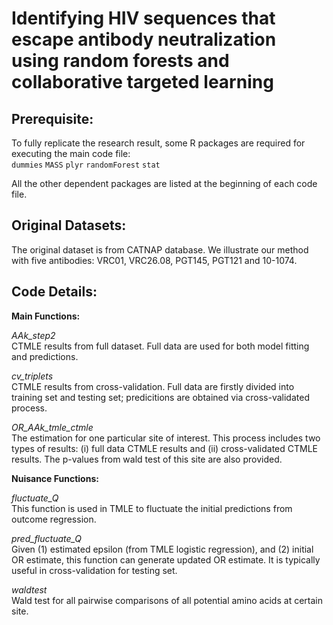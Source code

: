 # Identifying HIV sequences that escape antibody neutralization using random forests and collaborative targeted learning

## Prerequisite:
To fully replicate the research result, some R packages are required for executing the main code file:   
`dummies`
`MASS`
`plyr`
`randomForest`
`stat`

All the other dependent packages are listed at the beginning of each code file.

## Original Datasets:

The original dataset is from CATNAP database. We illustrate our method with five antibodies: VRC01, VRC26.08, PGT145, PGT121 and 10-1074.


## Code Details: 

**Main Functions:** 

*AAk_step2*\
CTMLE results from full dataset. Full data are used for both model fitting and predictions.

*cv_triplets*\
CTMLE results from cross-validation. Full data are firstly divided into training set and testing set; predicitions are obtained via cross-validated process.


*OR_AAk_tmle_ctmle*\
The estimation for one particular site of interest. This process includes two types of results: (i) full data CTMLE results and (ii) cross-validated CTMLE results. The p-values from wald test of this site are also provided.



**Nuisance Functions:** 

*fluctuate_Q*\
This function is used in TMLE to fluctuate the initial predictions from outcome regression.


*pred_fluctuate_Q*\
Given (1) estimated epsilon (from TMLE logistic regression), and (2) initial OR estimate, this function can generate updated OR estimate. It is typically useful in cross-validation for testing set. 


*waldtest*\
Wald test for all pairwise comparisons of all potential amino acids at certain site.